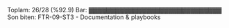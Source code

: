 Toplam: 26/28 (%92.9)
Bar: ▓▓▓▓▓▓▓▓▓▓▓▓▓▓▓▓▓▓▓▓▓▓▓▓▓▓▓▓▓▓
Son biten: FTR-09-ST3 - Documentation & playbooks
